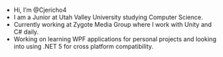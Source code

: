 - Hi, I’m @Cjericho4
- I am a Junior at Utah Valley University studying Computer Science.
- Currently working at Zygote Media Group where I work with Unity and C# daily.
- Working on learning WPF applications for personal projects and looking into using .NET 5 for cross platform compatibility.

<!---
Cjericho4/Cjericho4 is a ✨ special ✨ repository because its `README.md` (this file) appears on your GitHub profile.
You can click the Preview link to take a look at your changes.
--->
